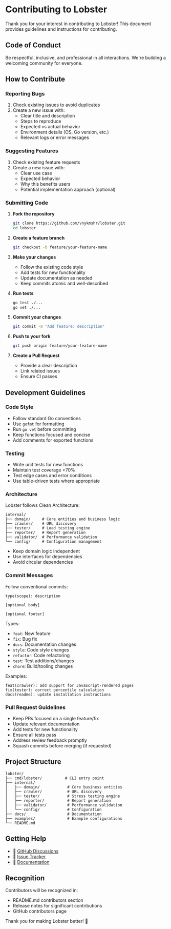 # Contributing to Lobster

Thank you for your interest in contributing to Lobster! This document provides guidelines and instructions for contributing.

## Code of Conduct

Be respectful, inclusive, and professional in all interactions. We're building a welcoming community for everyone.

## How to Contribute

### Reporting Bugs

1. Check existing issues to avoid duplicates
2. Create a new issue with:
   - Clear title and description
   - Steps to reproduce
   - Expected vs actual behavior
   - Environment details (OS, Go version, etc.)
   - Relevant logs or error messages

### Suggesting Features

1. Check existing feature requests
2. Create a new issue with:
   - Clear use case
   - Expected behavior
   - Why this benefits users
   - Potential implementation approach (optional)

### Submitting Code

1. **Fork the repository**
   ```bash
   git clone https://github.com/vnykmshr/lobster.git
   cd lobster
   ```

2. **Create a feature branch**
   ```bash
   git checkout -b feature/your-feature-name
   ```

3. **Make your changes**
   - Follow the existing code style
   - Add tests for new functionality
   - Update documentation as needed
   - Keep commits atomic and well-described

4. **Run tests**
   ```bash
   go test ./...
   go vet ./...
   ```

5. **Commit your changes**
   ```bash
   git commit -m "Add feature: description"
   ```

6. **Push to your fork**
   ```bash
   git push origin feature/your-feature-name
   ```

7. **Create a Pull Request**
   - Provide a clear description
   - Link related issues
   - Ensure CI passes

## Development Guidelines

### Code Style

- Follow standard Go conventions
- Use `gofmt` for formatting
- Run `go vet` before committing
- Keep functions focused and concise
- Add comments for exported functions

### Testing

- Write unit tests for new functions
- Maintain test coverage >70%
- Test edge cases and error conditions
- Use table-driven tests where appropriate

### Architecture

Lobster follows Clean Architecture:

```
internal/
├── domain/     # Core entities and business logic
├── crawler/    # URL discovery
├── tester/     # Load testing engine
├── reporter/   # Report generation
├── validator/  # Performance validation
└── config/     # Configuration management
```

- Keep domain logic independent
- Use interfaces for dependencies
- Avoid circular dependencies

### Commit Messages

Follow conventional commits:

```
type(scope): description

[optional body]

[optional footer]
```

Types:
- `feat`: New feature
- `fix`: Bug fix
- `docs`: Documentation changes
- `style`: Code style changes
- `refactor`: Code refactoring
- `test`: Test additions/changes
- `chore`: Build/tooling changes

Examples:
```
feat(crawler): add support for JavaScript-rendered pages
fix(tester): correct percentile calculation
docs(readme): update installation instructions
```

### Pull Request Guidelines

- Keep PRs focused on a single feature/fix
- Update relevant documentation
- Add tests for new functionality
- Ensure all tests pass
- Address review feedback promptly
- Squash commits before merging (if requested)

## Project Structure

```
lobster/
├── cmd/lobster/          # CLI entry point
├── internal/
│   ├── domain/            # Core business entities
│   ├── crawler/           # URL discovery
│   ├── tester/            # Stress testing engine
│   ├── reporter/          # Report generation
│   ├── validator/         # Performance validation
│   └── config/            # Configuration
├── docs/                  # Documentation
├── examples/              # Example configurations
└── README.md
```

## Getting Help

- 💬 [GitHub Discussions](https://github.com/vnykmshr/lobster/discussions)
- 🐛 [Issue Tracker](https://github.com/vnykmshr/lobster/issues)
- 📖 [Documentation](docs/)

## Recognition

Contributors will be recognized in:
- README.md contributors section
- Release notes for significant contributions
- GitHub contributors page

Thank you for making Lobster better! 🚀
